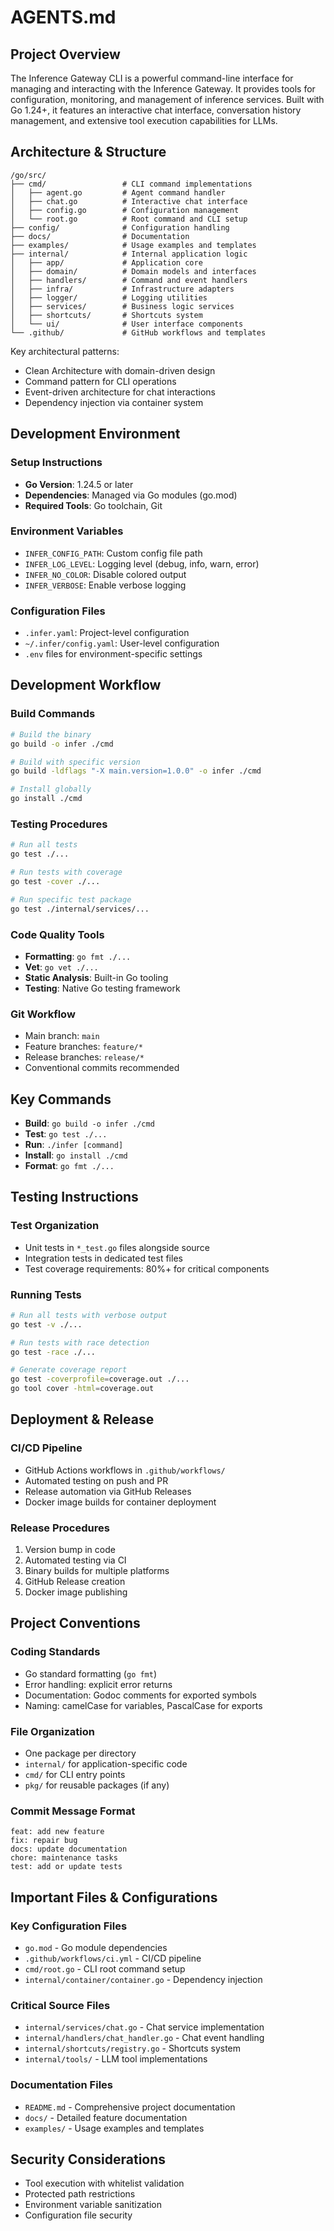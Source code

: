 # AGENTS.md

## Project Overview

The Inference Gateway CLI is a powerful command-line interface for managing and interacting with the Inference
Gateway. It provides tools for configuration, monitoring, and management of inference services. Built with Go 1.24+,
it features an interactive chat interface, conversation history management, and extensive tool execution capabilities
for LLMs.

## Architecture & Structure

```text
/go/src/
├── cmd/                 # CLI command implementations
│   ├── agent.go         # Agent command handler
│   ├── chat.go          # Interactive chat interface
│   ├── config.go        # Configuration management
│   └── root.go          # Root command and CLI setup
├── config/              # Configuration handling
├── docs/                # Documentation
├── examples/            # Usage examples and templates
├── internal/            # Internal application logic
│   ├── app/             # Application core
│   ├── domain/          # Domain models and interfaces
│   ├── handlers/        # Command and event handlers
│   ├── infra/           # Infrastructure adapters
│   ├── logger/          # Logging utilities
│   ├── services/        # Business logic services
│   ├── shortcuts/       # Shortcuts system
│   └── ui/              # User interface components
└── .github/             # GitHub workflows and templates
```

Key architectural patterns:

- Clean Architecture with domain-driven design
- Command pattern for CLI operations
- Event-driven architecture for chat interactions
- Dependency injection via container system

## Development Environment

### Setup Instructions

- **Go Version**: 1.24.5 or later
- **Dependencies**: Managed via Go modules (go.mod)
- **Required Tools**: Go toolchain, Git

### Environment Variables

- `INFER_CONFIG_PATH`: Custom config file path
- `INFER_LOG_LEVEL`: Logging level (debug, info, warn, error)
- `INFER_NO_COLOR`: Disable colored output
- `INFER_VERBOSE`: Enable verbose logging

### Configuration Files

- `.infer.yaml`: Project-level configuration
- `~/.infer/config.yaml`: User-level configuration
- `.env` files for environment-specific settings

## Development Workflow

### Build Commands

```bash
# Build the binary
go build -o infer ./cmd

# Build with specific version
go build -ldflags "-X main.version=1.0.0" -o infer ./cmd

# Install globally
go install ./cmd
```

### Testing Procedures

```bash
# Run all tests
go test ./...

# Run tests with coverage
go test -cover ./...

# Run specific test package
go test ./internal/services/...
```

### Code Quality Tools

- **Formatting**: `go fmt ./...`
- **Vet**: `go vet ./...`
- **Static Analysis**: Built-in Go tooling
- **Testing**: Native Go testing framework

### Git Workflow

- Main branch: `main`
- Feature branches: `feature/*`
- Release branches: `release/*`
- Conventional commits recommended

## Key Commands

- **Build**: `go build -o infer ./cmd`
- **Test**: `go test ./...`
- **Run**: `./infer [command]`
- **Install**: `go install ./cmd`
- **Format**: `go fmt ./...`

## Testing Instructions

### Test Organization

- Unit tests in `*_test.go` files alongside source
- Integration tests in dedicated test files
- Test coverage requirements: 80%+ for critical components

### Running Tests

```bash
# Run all tests with verbose output
go test -v ./...

# Run tests with race detection
go test -race ./...

# Generate coverage report
go test -coverprofile=coverage.out ./...
go tool cover -html=coverage.out
```

## Deployment & Release

### CI/CD Pipeline

- GitHub Actions workflows in `.github/workflows/`
- Automated testing on push and PR
- Release automation via GitHub Releases
- Docker image builds for container deployment

### Release Procedures

1. Version bump in code
2. Automated testing via CI
3. Binary builds for multiple platforms
4. GitHub Release creation
5. Docker image publishing

## Project Conventions

### Coding Standards

- Go standard formatting (`go fmt`)
- Error handling: explicit error returns
- Documentation: Godoc comments for exported symbols
- Naming: camelCase for variables, PascalCase for exports

### File Organization

- One package per directory
- `internal/` for application-specific code
- `cmd/` for CLI entry points
- `pkg/` for reusable packages (if any)

### Commit Message Format

```text
feat: add new feature
fix: repair bug
docs: update documentation
chore: maintenance tasks
test: add or update tests
```

## Important Files & Configurations

### Key Configuration Files

- `go.mod` - Go module dependencies
- `.github/workflows/ci.yml` - CI/CD pipeline
- `cmd/root.go` - CLI root command setup
- `internal/container/container.go` - Dependency injection

### Critical Source Files

- `internal/services/chat.go` - Chat service implementation
- `internal/handlers/chat_handler.go` - Chat event handling
- `internal/shortcuts/registry.go` - Shortcuts system
- `internal/tools/` - LLM tool implementations

### Documentation Files

- `README.md` - Comprehensive project documentation
- `docs/` - Detailed feature documentation
- `examples/` - Usage examples and templates

## Security Considerations

- Tool execution with whitelist validation
- Protected path restrictions
- Environment variable sanitization
- Configuration file security
